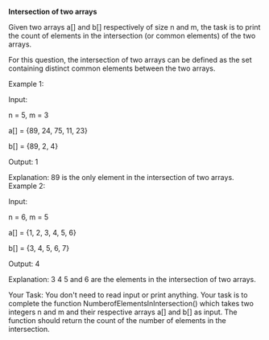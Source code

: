 **Intersection of two arrays**

Given two arrays a[] and b[] respectively of size n and m, the task is to print the count of elements in the intersection (or common elements) of the two arrays.

For this question, the intersection of two arrays can be defined as the set containing distinct common elements between the two arrays. 

Example 1:

Input:

n = 5, m = 3

a[] = {89, 24, 75, 11, 23}

b[] = {89, 2, 4}

Output: 1

Explanation: 
89 is the only element 
in the intersection of two arrays.
Example 2:

Input:

n = 6, m = 5

a[] = {1, 2, 3, 4, 5, 6}

b[] = {3, 4, 5, 6, 7} 

Output: 4

Explanation: 
3 4 5 and 6 are the elements 
in the intersection of two arrays.

Your Task:
You don't need to read input or print anything. Your task is to complete the function NumberofElementsInIntersection() which takes two integers n and m and their respective arrays a[] and b[]  as input. The function should return the count of the number of elements in the intersection.

